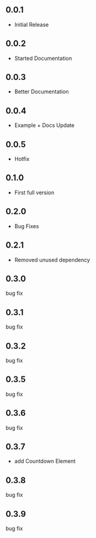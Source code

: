 ## 0.0.1
* Initial Release

## 0.0.2
* Started Documentation

## 0.0.3
* Better Documentation

## 0.0.4
* Example + Docs Update

## 0.0.5
* Hotfix

## 0.1.0
* First full version

## 0.2.0
* Bug Fixes

## 0.2.1
* Removed unused dependency

## 0.3.0
bug fix

## 0.3.1
bug fix

## 0.3.2
bug fix

## 0.3.5
bug fix

## 0.3.6
bug fix

## 0.3.7
* add Countdown Element

## 0.3.8
bug fix

## 0.3.9
bug fix